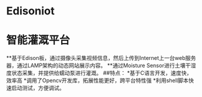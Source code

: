 # Edisoniot
# 智能灌溉平台
**基于Edison板，通过摄像头采集视频信息，然后上传到Internet上一台web服务器，通过LAMP架构的动态网站展示内容。
**通过Moisture Sensor进行土壤干湿度状态采集，并提供给蠕动泵进行灌溉。
##特点：
*基于C语言开发，速度快，效率高
*调用了Opencv开发库，拓展性能更好，跨平台特性强
*利用shell脚本快速启动测试，方便调试。

